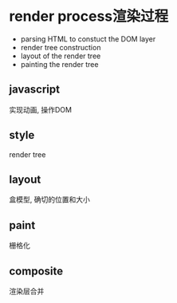# render process渲染过程

- parsing HTML to constuct the DOM layer
- render tree construction
- layout of the render tree
- painting the render tree



## javascript

实现动画, 操作DOM





## style

render tree



## layout

盒模型, 确切的位置和大小



## paint

栅格化



## composite

渲染层合并